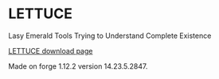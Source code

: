# LETTUCE
Lasy Emerald Tools Trying to Understand Complete Existence

[LETTUCE download page](https://www.curseforge.com/minecraft/mc-mods/lettuce)

Made on forge 1.12.2 version 14.23.5.2847.

